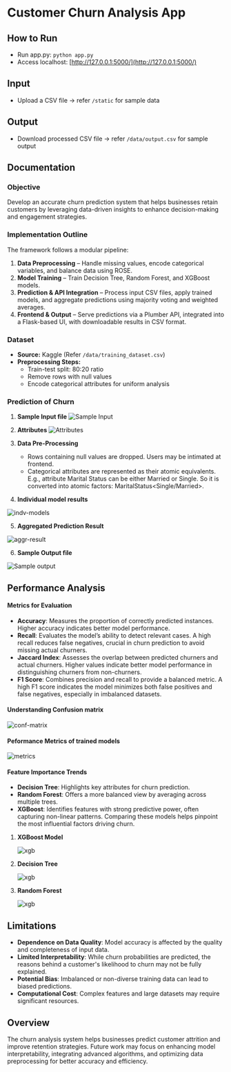 # Customer Churn Analysis App

## How to Run  
- Run app.py: `python app.py`  
- Access localhost: [http://127.0.0.1:5000/](http://127.0.0.1:5000/)  

## Input  
- Upload a CSV file → refer `/static` for sample data  

## Output  
- Download processed CSV file → refer `/data/output.csv` for sample output


## Documentation  

### Objective  
Develop an accurate churn prediction system that helps businesses retain customers by leveraging data-driven insights to enhance decision-making and engagement strategies.  

### Implementation Outline  
The framework follows a modular pipeline:  

1. **Data Preprocessing** – Handle missing values, encode categorical variables, and balance data using ROSE.  
2. **Model Training** – Train Decision Tree, Random Forest, and XGBoost models.  
3. **Prediction & API Integration** – Process input CSV files, apply trained models, and aggregate predictions using majority voting and weighted averages.  
4. **Frontend & Output** – Serve predictions via a Plumber API, integrated into a Flask-based UI, with downloadable results in CSV format.  

### Dataset  
- **Source:** Kaggle (Refer `/data/training_dataset.csv`)  
- **Preprocessing Steps:**  
  - Train-test split: 80:20 ratio  
  - Remove rows with null values  
  - Encode categorical attributes for uniform analysis

### Prediction of Churn

1. **Sample Input file**
![Sample Input](data/doc-support/sample_input.png)  

2. **Attributes**
![Attributes](data/doc-support/attributes-table.png)  

3. **Data Pre-Processing**
   - Rows containing null values are dropped. Users may be intimated at frontend.
   - Categorical attributes are represented as their atomic equivalents. E.g., attribute Marital Status can be either Married or Single. So it is converted into atomic factors: MaritalStatus<Single/Married>.

4. **Individual model results**
   
![indv-models](data/doc-support/model-results.png)  

5. **Aggregated Prediction Result**
   
![aggr-result](data/doc-support/prediction-result.png)  

6. **Sample Output file**
   
![Sample output](data/doc-support/sample_output.png)  


## Performance Analysis

#### Metrics for Evaluation  

- **Accuracy**: Measures the proportion of correctly predicted instances. Higher accuracy indicates better model performance.  
- **Recall**: Evaluates the model’s ability to detect relevant cases. A high recall reduces false negatives, crucial in churn prediction to avoid missing actual churners.  
- **Jaccard Index**: Assesses the overlap between predicted churners and actual churners. Higher values indicate better model performance in distinguishing churners from non-churners.  
- **F1 Score**: Combines precision and recall to provide a balanced metric. A high F1 score indicates the model minimizes both false positives and false negatives, especially in imbalanced datasets.  

#### Understanding Confusion matrix

![conf-matrix](data/doc-support/con-matrix.png)  

#### Peformance Metrics of trained models

![metrics](data/doc-support/metrics.png)  

#### Feature Importance Trends
- **Decision Tree**: Highlights key attributes for churn prediction.  
- **Random Forest**: Offers a more balanced view by averaging across multiple trees.  
- **XGBoost**: Identifies features with strong predictive power, often capturing non-linear patterns. Comparing these models helps pinpoint the most influential factors driving churn.  

1. **XGBoost Model**
   
   ![xgb](data/plots/Rplot_xgb.png)
   
2. **Decision Tree**
   
   ![xgb](data/plots/Rplot_DT.png)
   
3. **Random Forest**
   
   ![xgb](data/plots/Rplot_rf.png)  

## Limitations  
- **Dependence on Data Quality**: Model accuracy is affected by the quality and completeness of input data.  
- **Limited Interpretability**: While churn probabilities are predicted, the reasons behind a customer's likelihood to churn may not be fully explained.  
- **Potential Bias**: Imbalanced or non-diverse training data can lead to biased predictions.  
- **Computational Cost**: Complex features and large datasets may require significant resources.  

## Overview  
The churn analysis system helps businesses predict customer attrition and improve retention strategies. Future work may focus on enhancing model interpretability, integrating advanced algorithms, and optimizing data preprocessing for better accuracy and efficiency.  




